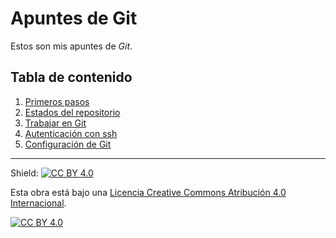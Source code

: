 # Apuntes de Git

Estos son mis apuntes de *Git*.

## Tabla de contenido

1. [Primeros pasos](capitulos/01-primeros-pasos.md)
2. [Estados del repositorio](capitulos/02-estados.md)
3. [Trabajar en Git](capitulos/03-trabajar-en-git.md)
3. [Autenticación con ssh](capitulos/04-ssh.md)
4. [Configuración de Git](capitulos/05-configuracion.md)

---

Shield: [![CC BY 4.0][cc-by-shield]][cc-by]

Esta obra está bajo una
[Licencia Creative Commons Atribución 4.0 Internacional][cc-by].

[![CC BY 4.0][cc-by-image]][cc-by]

[cc-by]: https://creativecommons.org/licenses/by/4.0/deed.es
[cc-by-image]: https://i.creativecommons.org/l/by/4.0/88x31.png
[cc-by-shield]: https://img.shields.io/badge/License-CC%20BY%204.0-lightgrey.svg
